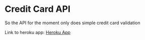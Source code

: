 # Credit Card API
So the API for the moment only does simple credit card validation

Link to heroku app: [Heroku App]()
